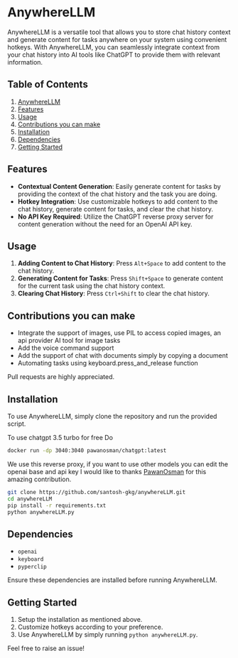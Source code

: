  # AnywhereLLM

 AnywhereLLM is a versatile tool that allows you to store chat history context and generate content for tasks anywhere on your system using convenient hotkeys. With AnywhereLLM, you can seamlessly integrate context from your chat history into AI tools like ChatGPT to provide them with relevant information.

 ## Table of Contents

1. [AnywhereLLM](#AnywhereLLM)
2. [Features](##features)
3. [Usage](#usage)
4. [Contributions you can make](#contributions-you-can-make)
5. [Installation](#installation)
6. [Dependencies](#dependencies)
7. [Getting Started](#getting-started)


 ## Features

 - **Contextual Content Generation**: Easily generate content for tasks by providing the context of the chat history and the task you are doing.
 - **Hotkey Integration**: Use customizable hotkeys to add content to the chat history, generate content for tasks, and clear the chat history.
 - **No API Key Required**: Utilize the ChatGPT reverse proxy server for content generation without the need for an OpenAI API key.

 ## Usage

 1. **Adding Content to Chat History**: Press `Alt+Space` to add content to the chat history.
 2. **Generating Content for Tasks**: Press `Shift+Space` to generate content for the current task using the chat history context.
 3. **Clearing Chat History**: Press `Ctrl+Shift` to clear the chat history.

 ## Contributions you can make
 - Integrate the support of images, use PIL to access copied images, an api provider AI tool for image tasks
 - Add the voice command support
 - Add the support of chat with documents simply by copying a document
 - Automating tasks using keyboard.press_and_release function 

 Pull requests are highly appreciated.
 ## Installation

 To use AnywhereLLM, simply clone the repository and run the provided script.

  To use chatgpt 3.5 turbo for free Do
 ```bash
 docker run -dp 3040:3040 pawanosman/chatgpt:latest
 ```
 We use this reverse proxy, if you want to use other models you can edit the openai base and api key
 I would like to thanks [PawanOsman](https://github.com/PawanOsman/ChatGPT/) for this amazing contribution.

 ```bash
 git clone https://github.com/santosh-gkg/anywhereLLM.git
 cd anywhereLLM
 pip install -r requirements.txt
 python anywhereLLM.py
 ```




 ## Dependencies

 - `openai`
 - `keyboard`
 - `pyperclip`

 Ensure these dependencies are installed before running AnywhereLLM.

 ## Getting Started

 1. Setup the installation as mentioned above.
 2. Customize hotkeys according to your preference.
 3. Use AnywhereLLM by simply running `python anywhereLLM.py`.





Feel free to raise an issue! 




